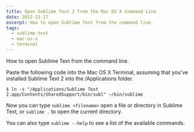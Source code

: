 ```yaml
---
title: Open Sublime Text 2 from the Mac OS X Command Line
date: 2012-11-17
excerpt: How to open Sublime Text from the command line.
tags:
  - sublime-text
  - mac-os-x
  - terminal
---
```

How to open Sublime Text from the command line.

Paste the following code into the Mac OS X Terminal, assuming that you've installed Sublime Text 2 into the /Applications folder.

```language-bash
$ ln -s "/Applications/Sublime Text 2.app/Contents/SharedSupport/bin/subl" ~/bin/sublime
```

Now you can type `sublime <filename>` open a file or directory in Sublime Text, or `sublime .` to open the current directory.

You can also type `sublime --help` to see a list of the available commands.
